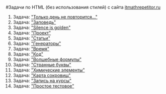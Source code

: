 #Задачи по HTML (без использования стилей) с сайта  [itmathrepetitor.ru](http://www.itmathrepetitor.ru/zadachi-po-html-i-css/)

1. Задача: ["Только день не повторится..."](http://www.itmathrepetitor.ru/zadachi-po-html-i-css-zadacha-1-tolko-den-ne-po/)
2. Задача: ["Заповедь"](http://www.itmathrepetitor.ru/zadachi-po-html-i-css-zadacha-2-zapoved/)
3. Задача: ["Silence is golden"](http://www.itmathrepetitor.ru/zadachi-po-html-i-css-zadacha-3-silence-is-golden/)
4. Задача: ["Проект"](http://www.itmathrepetitor.ru/zadachi-po-html-i-css-zadacha-4-proekt/)
5. Задача: ["Статьи"](http://www.itmathrepetitor.ru/zadachi-po-html-i-css-zadacha-5-stati/)
6. Задача: ["Генераторы"](http://www.itmathrepetitor.ru/zadachi-po-html-i-css-zadacha-6-generatory/)
7. Задача: ["Время"](http://www.itmathrepetitor.ru/zadachi-po-html-i-css-zadacha-7-vremya/)
8. Задача: ["Код"](http://www.itmathrepetitor.ru/zadachi-po-html-i-css-zadacha-8-kod/)
9. Задача: ["Волшебные формулы"](http://www.itmathrepetitor.ru/zadachi-po-html-i-css-zadacha-9-volshebnye-formul/)
10. Задача: ["Странные буквы"](http://www.itmathrepetitor.ru/zadachi-po-html-i-css-zadacha-10-strannye-bukvy/)
11. Задача: ["Химические элементы"](http://www.itmathrepetitor.ru/zadachi-po-html-i-css-zadacha-11-khimicheskie-ehlem/)
12. Задача: ["Карта сокровищ"](http://www.itmathrepetitor.ru/zadachi-po-html-i-css-zadacha-12-karta-sokrovishh/)
13. Задача: ["Запись на курсы"](http://www.itmathrepetitor.ru/zadachi-po-html-i-css-zadacha-13-zapis-na-kursy/)
14. Задача: ["Простое тестовое"](http://www.itmathrepetitor.ru/zadachi-po-html-i-css-zadacha-14-prostoe-testovo/)